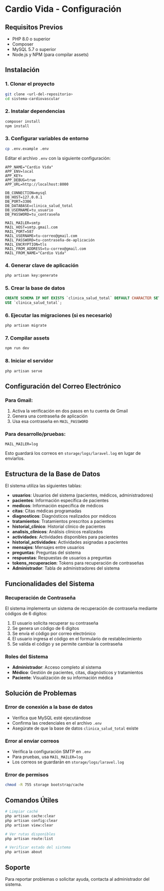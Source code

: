 # Cardio Vida - Configuración

## Requisitos Previos

- PHP 8.0 o superior
- Composer
- MySQL 5.7 o superior
- Node.js y NPM (para compilar assets)

## Instalación

### 1. Clonar el proyecto
```bash
git clone <url-del-repositorio>
cd sistema-cardiovascular
```

### 2. Instalar dependencias
```bash
composer install
npm install
```

### 3. Configurar variables de entorno
```bash
cp .env.example .env
```

Editar el archivo `.env` con la siguiente configuración:

```env
APP_NAME="Cardio Vida"
APP_ENV=local
APP_KEY=
APP_DEBUG=true
APP_URL=http://localhost:8000

DB_CONNECTION=mysql
DB_HOST=127.0.0.1
DB_PORT=3306
DB_DATABASE=clinica_salud_total
DB_USERNAME=tu_usuario
DB_PASSWORD=tu_contraseña

MAIL_MAILER=smtp
MAIL_HOST=smtp.gmail.com
MAIL_PORT=587
MAIL_USERNAME=tu-correo@gmail.com
MAIL_PASSWORD=tu-contraseña-de-aplicación
MAIL_ENCRYPTION=tls
MAIL_FROM_ADDRESS=tu-correo@gmail.com
MAIL_FROM_NAME="Cardio Vida"
```

### 4. Generar clave de aplicación
```bash
php artisan key:generate
```

### 5. Crear la base de datos
```sql
CREATE SCHEMA IF NOT EXISTS `clinica_salud_total` DEFAULT CHARACTER SET utf8mb4;
USE `clinica_salud_total`;
```

### 6. Ejecutar las migraciones (si es necesario)
```bash
php artisan migrate
```

### 7. Compilar assets
```bash
npm run dev
```

### 8. Iniciar el servidor
```bash
php artisan serve
```

## Configuración del Correo Electrónico

### Para Gmail:
1. Activa la verificación en dos pasos en tu cuenta de Gmail
2. Genera una contraseña de aplicación
3. Usa esa contraseña en `MAIL_PASSWORD`

### Para desarrollo/pruebas:
```env
MAIL_MAILER=log
```
Esto guardará los correos en `storage/logs/laravel.log` en lugar de enviarlos.

## Estructura de la Base de Datos

El sistema utiliza las siguientes tablas:

- **usuarios**: Usuarios del sistema (pacientes, médicos, administradores)
- **pacientes**: Información específica de pacientes
- **medicos**: Información específica de médicos
- **citas**: Citas médicas programadas
- **diagnosticos**: Diagnósticos realizados por médicos
- **tratamientos**: Tratamientos prescritos a pacientes
- **historial_clinico**: Historial clínico de pacientes
- **analisis_clinicos**: Análisis clínicos realizados
- **actividades**: Actividades disponibles para pacientes
- **historial_actividades**: Actividades asignadas a pacientes
- **mensajes**: Mensajes entre usuarios
- **preguntas**: Preguntas del sistema
- **respuestas**: Respuestas de usuarios a preguntas
- **tokens_recuperacion**: Tokens para recuperación de contraseñas
- **Administrador**: Tabla de administradores del sistema

## Funcionalidades del Sistema

### Recuperación de Contraseña
El sistema implementa un sistema de recuperación de contraseña mediante códigos de 6 dígitos:

1. El usuario solicita recuperar su contraseña
2. Se genera un código de 6 dígitos
3. Se envía el código por correo electrónico
4. El usuario ingresa el código en el formulario de restablecimiento
5. Se valida el código y se permite cambiar la contraseña

### Roles del Sistema
- **Administrador**: Acceso completo al sistema
- **Médico**: Gestión de pacientes, citas, diagnósticos y tratamientos
- **Paciente**: Visualización de su información médica

## Solución de Problemas

### Error de conexión a la base de datos
- Verifica que MySQL esté ejecutándose
- Confirma las credenciales en el archivo `.env`
- Asegúrate de que la base de datos `clinica_salud_total` existe

### Error al enviar correos
- Verifica la configuración SMTP en `.env`
- Para pruebas, usa `MAIL_MAILER=log`
- Los correos se guardarán en `storage/logs/laravel.log`

### Error de permisos
```bash
chmod -R 755 storage bootstrap/cache
```

## Comandos Útiles

```bash
# Limpiar caché
php artisan cache:clear
php artisan config:clear
php artisan view:clear

# Ver rutas disponibles
php artisan route:list

# Verificar estado del sistema
php artisan about
```

## Soporte

Para reportar problemas o solicitar ayuda, contacta al administrador del sistema. 
